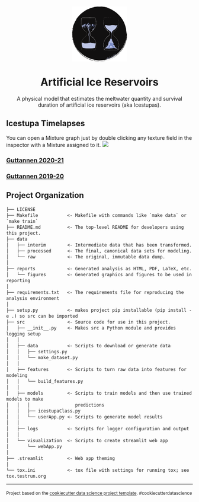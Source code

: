 <p align="center">
<a href="url"><img align="center" alt="screen recorder" src="https://github.com/Gayashiva/air_model/blob/dev/src/web/logos/AIR_logo_circle.png" align="left" height="148" width="148" ></a>
</a>
</p>
<p align="center">
<h1 align="center">Artificial Ice Reservoirs</h1>
</p>
<p align="center"> A physical model that estimates the meltwater quantity and survival duration of artificial ice reservoirs (aka Icestupas). </p>

<!-- --- -->

<!-- <h3 align="center"> -->
<!--    <a href="https://share.streamlit.io/gayashiva/air_model/src/web/app.py">Run model</a>  -->
<!-- </h3> -->

<!-- --- -->

## Icestupa Timelapses

You can open a Mixture graph just by double clicking any texture field in the inspector with a Mixture assigned to it.
![](src/web/Guttannen_Icestupa_2021.gif)

### [Guttannen 2020-21](https://youtu.be/kXi4abO4YVM) 
### [Guttannen 2019-20](https://youtu.be/kcrvhU20OOE) 
<!-- ![](docs/docfx/images/NormalBlend.gif) -->

## Project Organization

    ├── LICENSE
    ├── Makefile           <- Makefile with commands like `make data` or `make train`
    ├── README.md          <- The top-level README for developers using this project.
    ├── data
    │   ├── interim        <- Intermediate data that has been transformed.
    │   ├── processed      <- The final, canonical data sets for modeling.
    │   └── raw            <- The original, immutable data dump.
    │
    ├── reports            <- Generated analysis as HTML, PDF, LaTeX, etc.
    │   └── figures        <- Generated graphics and figures to be used in reporting
    │
    ├── requirements.txt   <- The requirements file for reproducing the analysis environment
    │
    ├── setup.py           <- makes project pip installable (pip install -e .) so src can be imported
    ├── src                <- Source code for use in this project.
    │   ├── __init__.py    <- Makes src a Python module and provides logging setup
    │   │
    │   ├── data           <- Scripts to download or generate data
    │   │   ├── settings.py
    │   │   └── make_dataset.py
    │   │
    │   ├── features       <- Scripts to turn raw data into features for modeling
    │   │   └── build_features.py
    │   │
    │   ├── models         <- Scripts to train models and then use trained models to make
    │   │   │                 predictions
    │   │   ├── icestupaClass.py
    │   │   └── userApp.py <- Scripts to generate model results
    │   │
    │   ├── logs           <- Scripts for logger configuration and output
    │   │
    │   └── visualization  <- Scripts to create streamlit web app
    │       └── webApp.py
    │
    ├── .streamlit         <- Web app theming
    │
    └── tox.ini            <- tox file with settings for running tox; see tox.testrun.org

---

<p><small>Project based on the <a target="_blank" href="https://drivendata.github.io/cookiecutter-data-science/">cookiecutter data science project template</a>. #cookiecutterdatascience</small></p>
